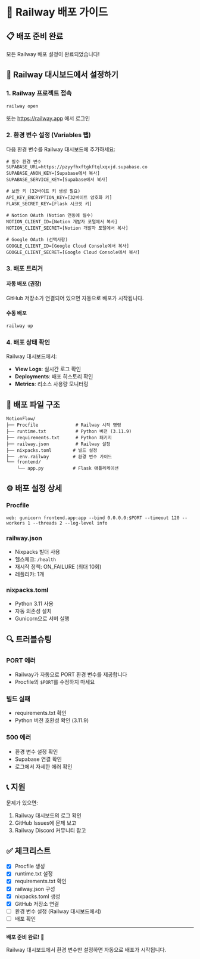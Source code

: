 # 🚂 Railway 배포 가이드

## 📋 배포 준비 완료

모든 Railway 배포 설정이 완료되었습니다!

## 🚀 Railway 대시보드에서 설정하기

### 1. Railway 프로젝트 접속
```bash
railway open
```
또는 https://railway.app 에서 로그인

### 2. 환경 변수 설정 (Variables 탭)

다음 환경 변수를 Railway 대시보드에 추가하세요:

```env
# 필수 환경 변수
SUPABASE_URL=https://pzyyfhxftgkftqlxqxjd.supabase.co
SUPABASE_ANON_KEY=[Supabase에서 복사]
SUPABASE_SERVICE_KEY=[Supabase에서 복사]

# 보안 키 (32바이트 키 생성 필요)
API_KEY_ENCRYPTION_KEY=[32바이트 암호화 키]
FLASK_SECRET_KEY=[Flask 시크릿 키]

# Notion OAuth (Notion 연동에 필수)
NOTION_CLIENT_ID=[Notion 개발자 포털에서 복사]
NOTION_CLIENT_SECRET=[Notion 개발자 포털에서 복사]

# Google OAuth (선택사항)
GOOGLE_CLIENT_ID=[Google Cloud Console에서 복사]
GOOGLE_CLIENT_SECRET=[Google Cloud Console에서 복사]
```

### 3. 배포 트리거

#### 자동 배포 (권장)
GitHub 저장소가 연결되어 있으면 자동으로 배포가 시작됩니다.

#### 수동 배포
```bash
railway up
```

### 4. 배포 상태 확인

Railway 대시보드에서:
- **View Logs**: 실시간 로그 확인
- **Deployments**: 배포 히스토리 확인
- **Metrics**: 리소스 사용량 모니터링

## 📁 배포 파일 구조

```
NotionFlow/
├── Procfile              # Railway 시작 명령
├── runtime.txt           # Python 버전 (3.11.9)
├── requirements.txt      # Python 패키지
├── railway.json          # Railway 설정
├── nixpacks.toml        # 빌드 설정
├── .env.railway         # 환경 변수 가이드
└── frontend/
    └── app.py           # Flask 애플리케이션
```

## ⚙️ 배포 설정 상세

### Procfile
```
web: gunicorn frontend.app:app --bind 0.0.0.0:$PORT --timeout 120 --workers 1 --threads 2 --log-level info
```

### railway.json
- Nixpacks 빌더 사용
- 헬스체크: `/health`
- 재시작 정책: ON_FAILURE (최대 10회)
- 레플리카: 1개

### nixpacks.toml
- Python 3.11 사용
- 자동 의존성 설치
- Gunicorn으로 서버 실행

## 🔍 트러블슈팅

### PORT 에러
- Railway가 자동으로 PORT 환경 변수를 제공합니다
- Procfile의 `$PORT`를 수정하지 마세요

### 빌드 실패
- requirements.txt 확인
- Python 버전 호환성 확인 (3.11.9)

### 500 에러
- 환경 변수 설정 확인
- Supabase 연결 확인
- 로그에서 자세한 에러 확인

## 📞 지원

문제가 있으면:
1. Railway 대시보드의 로그 확인
2. GitHub Issues에 문제 보고
3. Railway Discord 커뮤니티 참고

## ✅ 체크리스트

- [x] Procfile 생성
- [x] runtime.txt 설정
- [x] requirements.txt 확인
- [x] railway.json 구성
- [x] nixpacks.toml 생성
- [x] GitHub 저장소 연결
- [ ] 환경 변수 설정 (Railway 대시보드에서)
- [ ] 배포 확인

---

**배포 준비 완료!** 🎉

Railway 대시보드에서 환경 변수만 설정하면 자동으로 배포가 시작됩니다.